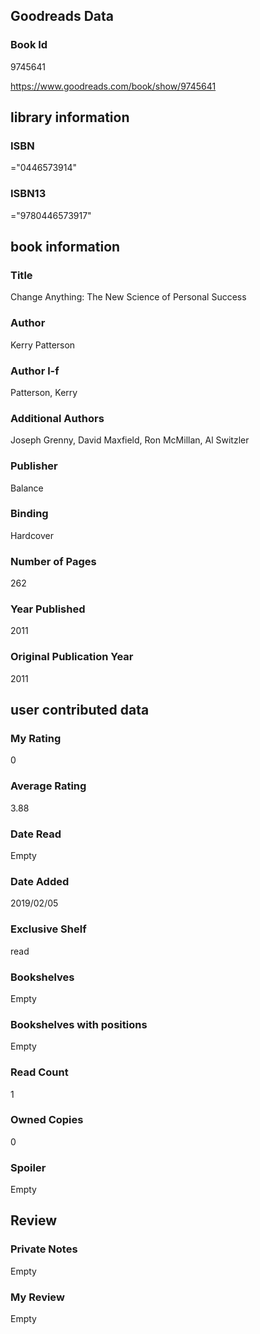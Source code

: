<!-- This template shows how to bulk convert all columns of data into one markdown file -->
<!-- caveat: substitution key matches column headers from default export. You will get a KeyError if there's a mismatch -->

## Goodreads Data

### Book Id 

9745641

https://www.goodreads.com/book/show/9745641

## library information

### ISBN 
="0446573914"

### ISBN13 
="9780446573917"

## book information

### Title
Change Anything: The New Science of Personal Success

### Author 
Kerry Patterson

### Author l-f 
Patterson, Kerry

### Additional Authors
Joseph Grenny, David Maxfield, Ron McMillan, Al Switzler

### Publisher 
Balance

### Binding
Hardcover

### Number of Pages
262

### Year Published
2011

### Original Publication Year 
2011

## user contributed data

### My Rating
0

### Average Rating
3.88

### Date Read
Empty

### Date Added
2019/02/05

### Exclusive Shelf
read

### Bookshelves
Empty

### Bookshelves with positions
Empty

### Read Count
1

### Owned Copies
0

### Spoiler 
Empty

## Review

### Private Notes
Empty

### My Review
Empty